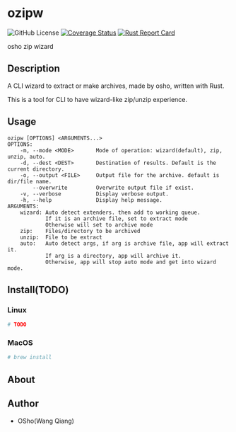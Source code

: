 # ozipw
![GitHub License](https://img.shields.io/github/license/WangQiang102938/osho-comp-app)
[![Coverage Status](https://coveralls.io/repos/github/WangQiang102938/osho-comp-app/badge.svg?branch=main)](https://coveralls.io/github/WangQiang102938/osho-comp-app?branch=main)
[![Rust Report Card](https://rust-reportcard.xuri.me/badge/github.com/wangqiang102938/osho-comp-app)](https://rust-reportcard.xuri.me/report/github.com/wangqiang102938/osho-comp-app)

osho zip wizard

## Description

A CLI wizard to extract or make archives, made by osho, written with Rust.

This is a tool for CLI to have wizard-like zip/unzip experience.

## Usage
```
ozipw [OPTIONS] <ARGUMENTS...>
OPTIONS:
    -m, --mode <MODE>       Mode of operation: wizard(default), zip, unzip, auto.
    -d, --dest <DEST>       Destination of results. Default is the current directory.
    -o, --output <FILE>     Output file for the archive. default is dir/file name.
        --overwrite         Overwrite output file if exist.
    -v, --verbose           Display verbose output.
    -h, --help              Display help message.
ARGUMENTS:
    wizard: Auto detect extenders. then add to working queue.
            If it is an archive file, set to extract mode
            Otherwise will set to archive mode
    zip:    Files/directory to be archived
    unzip:  File to be extract
    auto:   Auto detect args, if arg is archive file, app will extract it.
            If arg is a directory, app will archive it.
            Otherwise, app will stop auto mode and get into wizard mode.

```

## Install(TODO)
### Linux
```sh
# TODO
```


### MacOS
```sh
# brew install
```

## About

## Author

* OSho(Wang Qiang)
